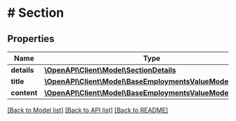 # # Section

## Properties

Name | Type | Description | Notes
------------ | ------------- | ------------- | -------------
**details** | [**\OpenAPI\Client\Model\SectionDetails**](SectionDetails.md) |  | [optional]
**title** | [**\OpenAPI\Client\Model\BaseEmploymentsValueModelStrictStr**](BaseEmploymentsValueModelStrictStr.md) |  | [optional]
**content** | [**\OpenAPI\Client\Model\BaseEmploymentsValueModelStrictStr**](BaseEmploymentsValueModelStrictStr.md) |  |

[[Back to Model list]](../../README.md#models) [[Back to API list]](../../README.md#endpoints) [[Back to README]](../../README.md)
